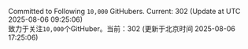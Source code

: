 Committed to Following `10,000` GitHubers. Current: <!-- FOLLOWING_COUNT -->302<!-- FOLLOWING_COUNT --> (Update at UTC <!-- LAST_UPDATED -->2025-08-06 09:25:06<!-- LAST_UPDATED -->)<br>
致力于关注`10,000`个GitHuber。当前：<!-- FOLLOWING_COUNT -->302<!-- FOLLOWING_COUNT --> (更新于北京时间 <!-- LAST_UPDATED_CST -->2025-08-06 17:25:06<!-- LAST_UPDATED_CST -->)
